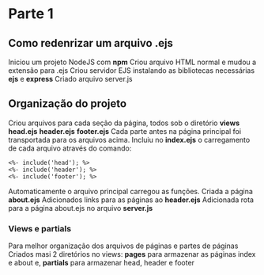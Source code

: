 # Parte 1
## Como redenrizar um arquivo .ejs
Iniciou um projeto NodeJS com **npm**
Criou arquivo HTML normal e mudou a extensão para .ejs
Criou servidor EJS instalando as bibliotecas necessárias **ejs** e **express**
Criado arquivo server.js
## Organização do projeto
Criou arquivos para cada seção da página, todos sob o diretório **views**
**head.ejs**
**header.ejs**
**footer.ejs**
Cada parte antes na página principal foi transportada para os arquivos acima.
Incluiu no **index.ejs** o carregamento de cada arquivo através do comando:
```
<%- include('head'); %>
<%- include('header'); %>
<%- include('footer'); %>
```
Automaticamente o arquivo principal carregou as funções.
Criada a página **about.ejs**
Adicionados links para as páginas ao **header.ejs**
Adicionada rota para a página about.ejs no arquivo **server.js**

### Views e partials
Para melhor organização dos arquivos de páginas e partes de páginas
Criados masi 2 diretórios no views: 
**pages** para armazenar as páginas index e about e, 
**partials** para armazenar head, header e footer